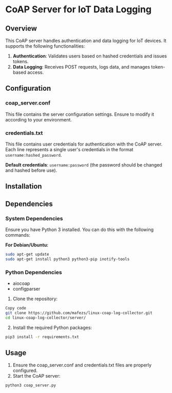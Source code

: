# CoAP Server for IoT Data Logging

## Overview

This CoAP server handles authentication and data logging for IoT devices. It supports the following functionalities:
1. **Authentication**: Validates users based on hashed credentials and issues tokens.
2. **Data Logging**: Receives POST requests, logs data, and manages token-based access.

## Configuration

### coap_server.conf

This file contains the server configuration settings. Ensure to modify it according to your environment.

### credentials.txt

This file contains user credentials for authentication with the CoAP server. Each line represents a single user's credentials in the format `username:hashed_password`. 

**Default credentials**: `username:password` (the password should be changed and hashed before use).

## Installation

## Dependencies

### System Dependencies

Ensure you have Python 3 installed. You can do this with the following commands:

**For Debian/Ubuntu:**

```sh
sudo apt-get update 
sudo apt-get install python3 python3-pip inotify-tools
```

### Python Dependencies
* aiocoap
* configparser
1. Clone the repository:

```sh
Copy code
git clone https://github.com/mafezs/linux-coap-log-collector.git
cd linux-coap-log-collector/server/
```
2. Install the required Python packages:

```sh
pip3 install -r requirements.txt
```

## Usage
1. Ensure the coap_server.conf and credentials.txt files are properly configured.
2. Start the CoAP server:

```sh
python3 coap_server.py
```
